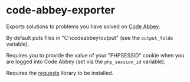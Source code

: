 # code-abbey-exporter

Exports solutions to problems you have solved on [Code Abbey](https://www.codeabbey.com/).

By default puts files in "C:\codeabbey\output" (see the `output_folde` variable).

Requires you to provide the value of your "PHPSESSID" cookie when you are logged into Code Abbey (set via the `php_session_id` variable).

Requires the [requests](https://pypi.org/project/requests/) library to be installed.
